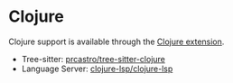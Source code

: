 ﻿# Clojure

Clojure support is available through the [Clojure extension](https://github.com/CodeOrbit-extensions/clojure).

- Tree-sitter: [prcastro/tree-sitter-clojure](https://github.com/prcastro/tree-sitter-clojure)
- Language Server: [clojure-lsp/clojure-lsp](https://github.com/clojure-lsp/clojure-lsp)

<!--
TBD: Add some Clojure Docs
-->
